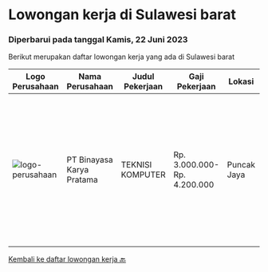 
  # Lowongan kerja di Sulawesi barat

  ### Diperbarui pada tanggal Kamis, 22 Juni 2023

  Berikut merupakan daftar lowongan kerja yang ada di Sulawesi barat

  |Logo Perusahaan | Nama Perusahaan | Judul Pekerjaan | Gaji Pekerjaan | Lokasi | Deskripsi | Tanggal diunggah | Pranala |
  | -------------- | --------------- | --------------- | --------- | --------- | -------------- | ------- | ----------- |
  |![logo-perusahaan](https://image-service-cdn.seek.com.au/7683c13df98531e06c6746a4aaa4a41636e7bb3a/ee4dce1061f3f616224767ad58cb2fc751b8d2dc)|PT Binayasa Karya Pratama|TEKNISI KOMPUTER|Rp. 3.000.000-Rp. 4.200.000|Puncak Jaya|Tanggung Jawab Pekerjaan: Melakukan pemantauan terhadap perangkat serta maintenance yang bersifat preventif seperti update patch Operating System dan...|Jumat, 26 Mei 2023|https://www.jobstreet.co.id/id/job/teknisi-komputer-4348561?token=0~45da6bd4-a0bc-4d16-9872-0f5ddcdd7d26&sectionRank=1&jobId=jobstreet-id-job-4348561|


  [Kembali ke daftar lowongan kerja 🔙](../README.md#daftar-lowongan-kerja)
  